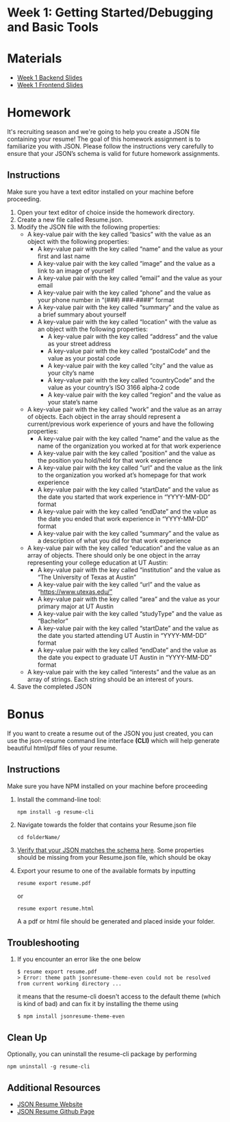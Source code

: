 # Week 1: Getting Started/Debugging and Basic Tools

# Materials
- [Week 1 Backend Slides](https://docs.google.com/presentation/d/1FIdwfpNScTCGYxouDfl9vwz7twEQlyFttL12n_UVzn4/edit?usp=sharing)
- [Week 1 Frontend Slides](https://docs.google.com/presentation/d/1kFshHtUDc_a4WUUq85yJ_bSh2fh497uoB__xQiOarGQ/edit?usp=sharing)

# Homework
It's recruiting season and we're going to help you create a JSON file containing your resume! The goal of this homework assignment is to familiarize you with JSON. Please follow the instructions very carefully to ensure that your JSON’s schema is valid for future homework assignments.

## Instructions
Make sure you have a text editor installed on your machine before proceeding. 
1.	Open your text editor of choice inside the homework directory.
2.	Create a new file called Resume.json.
3.	Modify the JSON file with the following properties:
    * A key-value pair with the key called “basics” with the value as an object with the following properties:
        - A key-value pair with the key called “name” and the value as your first and last name
        - A key-value pair with the key called “image” and the value as a link to an image of yourself
        - A key-value pair with the key called “email” and the value as your email
        - A key-value pair with the key called “phone” and the value as your phone number in “(###) ###-####” format
        - A key-value pair with the key called “summary” and the value as a brief summary about yourself
        - A key-value pair with the key called “location” with the value as an object with the following properties:
            * A key-value pair with the key called “address” and the value as your street address
            * A key-value pair with the key called “postalCode” and the value as your postal code 
            * A key-value pair with the key called “city” and the value as your city’s name
            * A key-value pair with the key called “countryCode” and the value as your country’s ISO 3166 alpha-2 code
            * A key-value pair with the key called “region” and the value as your state’s name
    * A key-value pair with the key called “work” and the value as an array of objects. Each object in the array should represent a current/previous work experience of yours and have the following properties:
        - A key-value pair with the key called “name” and the value as the name of the organization you worked at for that work experience 
        - A key-value pair with the key called “position” and the value as the position you hold/held for that work experience 
        - A key-value pair with the key called “url” and the value as the link to the organization you worked at’s homepage for that work experience
        - A key-value pair with the key called “startDate” and the value as the date you started that work experience in “YYYY-MM-DD” format
        - A key-value pair with the key called “endDate” and the value as the date you ended that work experience in “YYYY-MM-DD” format
        - A key-value pair with the key called “summary” and the value as a description of what you did for that work experience
    *	A key-value pair with the key called “education” and the value as an array of objects. There should only be one object in the array representing your college education at UT Austin:
        - A key-value pair with the key called “institution” and the value as “The University of Texas at Austin”
        - A key-value pair with the key called “url” and the value as “https://www.utexas.edu/”
        - A key-value pair with the key called “area” and the value as your primary major at UT Austin
        - A key-value pair with the key called “studyType” and the value as “Bachelor”
        - A key-value pair with the key called “startDate” and the value as the date you started attending UT Austin in “YYYY-MM-DD” format
        - A key-value pair with the key called “endDate” and the value as the date you expect to graduate UT Austin in “YYYY-MM-DD” format
    *	A key-value pair with the key called “interests” and the value as an array of strings. Each string should be an interest of yours. 
4. Save the completed JSON

# Bonus
If you want to create a resume out of the JSON you just created, you can use the json-resume command line interface **(CLI)** which will help generate beautiful html/pdf files of your resume.   

## Instructions
Make sure you have NPM installed on your machine before proceeding
1. Install the command-line tool:

    ```
    npm install -g resume-cli
    ```

2. Navigate towards the folder that contains your Resume.json file
    ```
    cd folderName/
    ```
3. [Verify that your JSON matches the schema here](https://jsonresume.org/schema/). Some properties should be missing from your Resume.json file, which should be okay 

4. Export your resume to one of the available formats by inputting 
    ```
    resume export resume.pdf
    ```
    or
    ```
    resume export resume.html
    ```
    A a pdf or html file should be generated and placed inside your folder. 

## Troubleshooting
1. If you encounter an error like the one below 
    ```
    $ resume export resume.pdf 
    > Error: theme path jsonresume-theme-even could not be resolved from current working directory ...
    ```
    it means that the resume-cli doesn't access to the default theme (which is kind of bad) and can fix it by installing the theme using
    ```
    $ npm install jsonresume-theme-even
    ```
  
## Clean Up
Optionally, you can uninstall the resume-cli package by performing
```
npm uninstall -g resume-cli
```

## Additional Resources
- [JSON Resume Website ](https://jsonresume.org/) 
- [JSON Resume Github Page](https://github.com/jsonresume/resume-cli)
